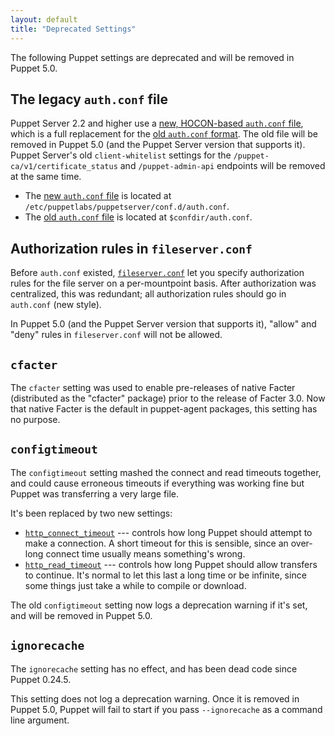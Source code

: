 ```yaml
---
layout: default
title: "Deprecated Settings"
---
```



The following Puppet settings are deprecated and will be removed in Puppet 5.0.

## The legacy `auth.conf` file

[legacy_auth]: ./config_file_auth.html
[new_auth]: {{puppetserver}}/config_file_auth.html

Puppet Server 2.2 and higher use a [new, HOCON-based `auth.conf` file][new_auth], which is a full replacement for the [old `auth.conf` format][legacy_auth]. The old file will be removed in Puppet 5.0 (and the Puppet Server version that supports it). Puppet Server's old `client-whitelist` settings for the `/puppet-ca/v1/certificate_status` and `/puppet-admin-api` endpoints will be removed at the same time.

* The [new `auth.conf` file][new_auth] is located at `/etc/puppetlabs/puppetserver/conf.d/auth.conf`.
* The [old `auth.conf` file][legacy_auth] is located at `$confdir/auth.conf`.

## Authorization rules in `fileserver.conf`

[fileserver.conf]: ./config_file_fileserver.html

Before `auth.conf` existed, [`fileserver.conf`][fileserver.conf] let you specify authorization rules for the file server on a per-mountpoint basis. After authorization was centralized, this was redundant; all authorization rules should go in `auth.conf` (new style).

In Puppet 5.0 (and the Puppet Server version that supports it), "allow" and "deny" rules in `fileserver.conf` will not be allowed.

## `cfacter`

The `cfacter` setting was used to enable pre-releases of native Facter (distributed as the "cfacter" package) prior to the release of Facter 3.0. Now that native Facter is the default in puppet-agent packages, this setting has no purpose.

## `configtimeout`

The `configtimeout` setting mashed the connect and read timeouts together, and could cause erroneous timeouts if everything was working fine but Puppet was transferring a very large file.

It's been replaced by two new settings:

* [`http_connect_timeout`](./configuration.html#httpconnecttimeout) --- controls how long Puppet should attempt to make a connection. A short timeout for this is sensible, since an over-long connect time usually means something's wrong.
* [`http_read_timeout`](./configuration.html#httpreadtimeout) --- controls how long Puppet should allow transfers to continue. It's normal to let this last a long time or be infinite, since some things just take a while to compile or download.

The old `configtimeout` setting now logs a deprecation warning if it's set, and will be removed in Puppet 5.0.

## `ignorecache`

The `ignorecache` setting has no effect, and has been dead code since Puppet 0.24.5.

This setting does not log a deprecation warning. Once it is removed in Puppet 5.0, Puppet will fail to start if you pass `--ignorecache` as a command line argument.
